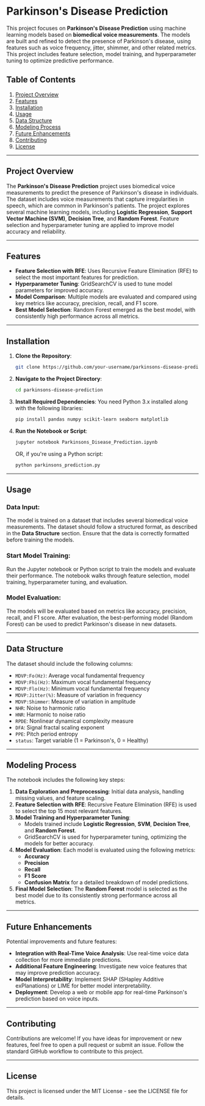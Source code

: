 
# Parkinson's Disease Prediction

This project focuses on **Parkinson's Disease Prediction** using machine learning models based on **biomedical voice measurements**. The models are built and refined to detect the presence of Parkinson's disease, using features such as voice frequency, jitter, shimmer, and other related metrics. This project includes feature selection, model training, and hyperparameter tuning to optimize predictive performance.

## Table of Contents
1. [Project Overview](#project-overview)
2. [Features](#features)
3. [Installation](#installation)
4. [Usage](#usage)
5. [Data Structure](#data-structure)
6. [Modeling Process](#modeling-process)
7. [Future Enhancements](#future-enhancements)
8. [Contributing](#contributing)
9. [License](#license)

---

## Project Overview

The **Parkinson's Disease Prediction** project uses biomedical voice measurements to predict the presence of Parkinson's disease in individuals. The dataset includes voice measurements that capture irregularities in speech, which are common in Parkinson's patients. The project explores several machine learning models, including **Logistic Regression**, **Support Vector Machine (SVM)**, **Decision Tree**, and **Random Forest**. Feature selection and hyperparameter tuning are applied to improve model accuracy and reliability.

---

## Features

- **Feature Selection with RFE**: Uses Recursive Feature Elimination (RFE) to select the most important features for prediction.
- **Hyperparameter Tuning**: GridSearchCV is used to tune model parameters for improved accuracy.
- **Model Comparison**: Multiple models are evaluated and compared using key metrics like accuracy, precision, recall, and F1 score.
- **Best Model Selection**: Random Forest emerged as the best model, with consistently high performance across all metrics.

---

## Installation

1. **Clone the Repository**:
   ```bash
   git clone https://github.com/your-username/parkinsons-disease-prediction.git
   ```

2. **Navigate to the Project Directory**:
   ```bash
   cd parkinsons-disease-prediction
   ```

3. **Install Required Dependencies**: You need Python 3.x installed along with the following libraries:
   ```bash
   pip install pandas numpy scikit-learn seaborn matplotlib
   ```

4. **Run the Notebook or Script**:
   ```bash
   jupyter notebook Parkinsons_Disease_Prediction.ipynb
   ```
   OR, if you're using a Python script:
   ```bash
   python parkinsons_prediction.py
   ```

---

## Usage

### Data Input:
The model is trained on a dataset that includes several biomedical voice measurements. The dataset should follow a structured format, as described in the **Data Structure** section. Ensure that the data is correctly formatted before training the models.

### Start Model Training:
Run the Jupyter notebook or Python script to train the models and evaluate their performance. The notebook walks through feature selection, model training, hyperparameter tuning, and evaluation.

### Model Evaluation:
The models will be evaluated based on metrics like accuracy, precision, recall, and F1 score. After evaluation, the best-performing model (Random Forest) can be used to predict Parkinson's disease in new datasets.

---

## Data Structure

The dataset should include the following columns:

- `MDVP:Fo(Hz)`: Average vocal fundamental frequency
- `MDVP:Fhi(Hz)`: Maximum vocal fundamental frequency
- `MDVP:Flo(Hz)`: Minimum vocal fundamental frequency
- `MDVP:Jitter(%)`: Measure of variation in frequency
- `MDVP:Shimmer`: Measure of variation in amplitude
- `NHR`: Noise to harmonic ratio
- `HNR`: Harmonic to noise ratio
- `RPDE`: Nonlinear dynamical complexity measure
- `DFA`: Signal fractal scaling exponent
- `PPE`: Pitch period entropy
- `status`: Target variable (1 = Parkinson's, 0 = Healthy)

---

## Modeling Process

The notebook includes the following key steps:

1. **Data Exploration and Preprocessing**: Initial data analysis, handling missing values, and feature scaling.
2. **Feature Selection with RFE**: Recursive Feature Elimination (RFE) is used to select the top 15 most relevant features.
3. **Model Training and Hyperparameter Tuning**:
   - Models trained include **Logistic Regression**, **SVM**, **Decision Tree**, and **Random Forest**.
   - GridSearchCV is used for hyperparameter tuning, optimizing the models for better accuracy.
4. **Model Evaluation**: Each model is evaluated using the following metrics:
   - **Accuracy**
   - **Precision**
   - **Recall**
   - **F1 Score**
   - **Confusion Matrix** for a detailed breakdown of model predictions.
5. **Final Model Selection**: The **Random Forest** model is selected as the best model due to its consistently strong performance across all metrics.

---

## Future Enhancements

Potential improvements and future features:

- **Integration with Real-Time Voice Analysis**: Use real-time voice data collection for more immediate predictions.
- **Additional Feature Engineering**: Investigate new voice features that may improve prediction accuracy.
- **Model Interpretability**: Implement SHAP (SHapley Additive exPlanations) or LIME for better model interpretability.
- **Deployment**: Develop a web or mobile app for real-time Parkinson's prediction based on voice inputs.

---

## Contributing

Contributions are welcome! If you have ideas for improvement or new features, feel free to open a pull request or submit an issue. Follow the standard GitHub workflow to contribute to this project.

---

## License

This project is licensed under the MIT License - see the LICENSE file for details.
